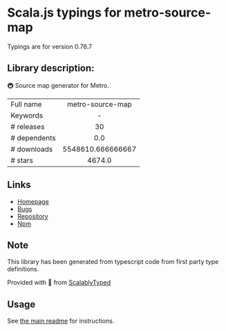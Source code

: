 
# Scala.js typings for metro-source-map

Typings are for version 0.76.7

## Library description:
🚇 Source map generator for Metro.

|                    |                 |
| ------------------ | :-------------: |
| Full name          | metro-source-map |
| Keywords           | - |
| # releases         | 30 |
| # dependents       | 0.0 |
| # downloads        | 5548610.666666667 |
| # stars            | 4674.0 |

## Links
- [Homepage](https://github.com/facebook/metro#readme)
- [Bugs](https://github.com/facebook/metro/issues)
- [Repository](https://github.com/facebook/metro)
- [Npm](https://www.npmjs.com/package/metro-source-map)
    


## Note
This library has been generated from typescript code from first party type definitions.

Provided with :purple_heart: from [ScalablyTyped](https://github.com/oyvindberg/ScalablyTyped)

## Usage
See [the main readme](../../readme.md) for instructions.


